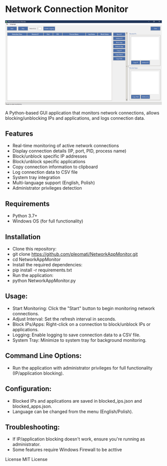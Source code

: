 # Network Connection Monitor

![Application Screenshot](netapp.png) <!-- Add a screenshot if available -->

A Python-based GUI application that monitors network connections, allows blocking/unblocking IPs and applications, and logs connection data.

## Features

- Real-time monitoring of active network connections
- Display connection details (IP, port, PID, process name)
- Block/unblock specific IP addresses
- Block/unblock specific applications
- Copy connection information to clipboard
- Log connection data to CSV file
- System tray integration
- Multi-language support (English, Polish)
- Administrator privileges detection

## Requirements

- Python 3.7+
- Windows OS (for full functionality)

## Installation

- Clone this repository:
- git clone https://github.com/pleomati/NetworkAppMonitor.git
- cd NetworkAppMonitor
- Install the required dependencies:
- pip install -r requirements.txt
- Run the application:
- python NetworkAppMonitor.py

## Usage:
- Start Monitoring: Click the "Start" button to begin monitoring network connections.
- Adjust Interval: Set the refresh interval in seconds.
- Block IPs/Apps: Right-click on a connection to block/unblock IPs or applications.
- Logging: Enable logging to save connection data to a CSV file.
- System Tray: Minimize to system tray for background monitoring.

## Command Line Options:
- Run the application with administrator privileges for full functionality (IP/application blocking).

## Configuration:
- Blocked IPs and applications are saved in blocked_ips.json and blocked_apps.json.
- Language can be changed from the menu (English/Polish).

## Troubleshooting:
- If IP/application blocking doesn't work, ensure you're running as administrator.
- Some features require Windows Firewall to be acttive

License
MIT License
